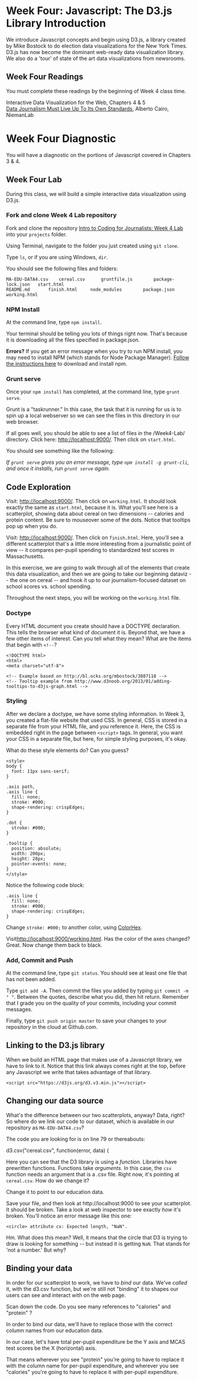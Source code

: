 # Week Four: Javascript: The D3.js Library Introduction

We introduce Javascript concepts and begin using D3.js, a library created by Mike Bostock to do election data visualizations for the New York Times. D3.js has now become the dominant web-ready data visualization library. We also do a 'tour' of state of the art data visualizations from newsrooms.

## Week Four Readings

You must complete these readings by the beginning of Week 4 class time.

Interactive Data Visualization for the Web, Chapters 4 & 5<br>
[Data Journalism Must Live Up To Its Own Standards](http://www.niemanlab.org/2014/07/alberto-cairo-data-journalism-needs-to-up-its-own-standards/), Alberto Cairo, NiemanLab

# Week Four Diagnostic
You will have a diagnostic on the portions of Javascript covered in Chapters 3 & 4.

## Week Four Lab

During this class, we will build a simple interactive data visualization using D3.js.

### Fork and clone Week 4 Lab repository

Fork and clone the repository [Intro to Coding for Journalists: Week 4 Lab](https://github.com/fullstackjournalists/Week4-Lab) into your `projects` folder.

Using Terminal, navigate to the folder you just created using `git clone`.

Type `ls`, or if you are using Windows, `dir`.

You should see the following files and folders:

```
MA-EDU-DATA4.csv	cereal.csv		gruntfile.js		package-lock.json	start.html
README.md		finish.html		node_modules		package.json		working.html
```

### NPM Install

At the command line, type `npm install`.

Your terminal should be telling you lots of things right now. That's because it
is downloading all the files specified in package.json.

**Errors?** If you get an error message when you try to run NPM install, you may need to install NPM (which stands for Node Package Manager). [Follow the instructions here](https://www.npmjs.com/get-npm) to download and install npm.

### Grunt serve

Once your `npm install` has completed, at the command line, type `grunt serve`.

Grunt is a "taskrunner." In this case, the task that it is running for us is
to spin up a local webserver so we can see the files in this directory in our
web browser.

If all goes well, you should be able to see a list of files in the /Week4-Lab/ directory.
Click here: [http://localhost:9000/](http://localhost:9000/). Then click on `start.html`.

You should see something like the following:

*If `grunt serve` gives you an error message, type `npm install -g grunt-cli`, and once it installs, run `grunt serve` again.*


## Code Exploration

Visit: [http://localhost:9000/](http://localhost:9000/). Then click on `working.html`.
It should look exactly the same as `start.html`, because it is. What you'll see
here is a scatterplot, showing data about cereal on two dimensions -- calories
and protein content. Be sure to mouseover some of the dots. Notice that tooltips pop up
when you do.

Visit: [http://localhost:9000/](http://localhost:9000/). Then click on `finish.html`.
Here, you'll see a different scatterplot that's a little more interesting from a journalistic point of view -- it compares per-pupil spending to standardized test scores in Massachusetts.

In this exercise, we are going to walk through all of the elements that create this data visualization, and then we are going to take our beginning dataviz -- the one on cereal -- and hook it up to our journalism-focused dataset on school scores vs. school spending.

Throughout the next steps, you will be working on the `working.html` file.

### Doctype

Every HTML document you create should have a DOCTYPE declaration. This tells the browser what kind of document it is.  Beyond that, we have a few other items of interest. Can you tell what they mean? What are the items that begin with `<!--`?

```
<!DOCTYPE html>
<html>
<meta charset="utf-8">

<!-- Example based on http://bl.ocks.org/mbostock/3887118 -->
<!-- Tooltip example from http://www.d3noob.org/2013/01/adding-tooltips-to-d3js-graph.html -->

```

### Styling

After we declare a doctype, we have some styling information. In Week 3, you created a flat-file website that used CSS. In general, CSS is stored in a separate file from your HTML file, and you reference it. Here, the CSS is embedded right in the page between `<script>` tags. In general, you want your CSS in a separate file, but here, for simple styling purposes, it's okay.

What do these style elements do? Can you guess?

```
<style>
body {
  font: 11px sans-serif;
}

.axis path,
.axis line {
  fill: none;
  stroke: #000;
  shape-rendering: crispEdges;
}

.dot {
  stroke: #000;
}

.tooltip {
  position: absolute;
  width: 200px;
  height: 28px;
  pointer-events: none;
}
</style>

```

Notice the following code block:

```
.axis line {
  fill: none;
  stroke: #000;
  shape-rendering: crispEdges;
}
```

Change `stroke: #000;` to another color, using [ColorHex](http://www.color-hex.com/).

Visit[http://localhost:9000/working.html](http://localhost:9000/). Has the color of the axes changed? Great. Now change them back to black.

### Add, Commit and Push

At the command line, type `git status`. You should see at least one file that has not been added.

Type `git add -A`. Then commit the files you added by typing `git commit -m " "`. Between the quotes, describe what you did, then hit return. Remember that I grade you on the quality of your commits, including your commit messages.

Finally, type `git push origin master` to save your changes to your repository in the cloud at Github.com.

## Linking to the D3.js library

When we build an HTML page that makes use of a Javascript library, we have to link to it. Notice that this link always comes right at the top, before any Javascript we write that takes advantage of that library.

```
<script src="https://d3js.org/d3.v3.min.js"></script>

```

## Changing our data source

What's the difference between our two scatterplots, anyway? Data, right?
So where do we link our code to our dataset, which is available in our repository as
`MA-EDU-DATA4.csv`?

The code you are looking for is on line 79 or thereabouts:

d3.csv("cereal.csv", function(error, data) {

Here you can see that the D3 library is using a *function.* Libraries have prewritten functions. Functions take *arguments.*  In this case, the `csv` function needs an argument that is a .csv file. Right now, it's pointing at `cereal.csv`. How do we change it?

Change it to point to our education data.

Save your file, and then look at http://localhost:9000 to see your scatterplot.
It should be broken. Take a look at web inspector to see exactly *how* it's broken. You'll notice an error message like this one:

`<circle> attribute cx: Expected length, "NaN".`

Hm. What does this mean? Well, it means that the circle that D3 is trying to draw is looking for something -- but instead it is getting `NaN`. That stands for 'not a number.' But why?

## Binding your data

In order for our scatterplot to work, we have to *bind* our data. We've *called* it, with the d3.csv function, but we're still not "binding" it to shapes our users can see and interact with on the web page.

Scan down the code. Do you see many references to "calories" and "protein" ?

In order to bind our data, we'll have to replace those with the correct column names
from our education data.

In our case, let's have total per-pupil expenditure be the Y axis and MCAS test scores be the X (horizontal) axis.

That means wherever you see "protein" you're going to have to replace it with the column name for per-pupil expenditure, and wherever you see "calories" you're going to have to replace it with per-pupil expenditure. 
